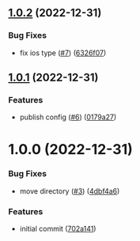 ## [1.0.2](https://github.com/dankreiger/validate-expo-config/compare/v1.0.1...v1.0.2) (2022-12-31)


### Bug Fixes

* fix ios type ([#7](https://github.com/dankreiger/validate-expo-config/issues/7)) ([6326f07](https://github.com/dankreiger/validate-expo-config/commit/6326f07aa10f9fa3135225c37aa8810f52885dd4))

## [1.0.1](https://github.com/dankreiger/validate-expo-config/compare/v1.0.0...v1.0.1) (2022-12-31)


### Features

* publish config ([#6](https://github.com/dankreiger/validate-expo-config/issues/6)) ([0179a27](https://github.com/dankreiger/validate-expo-config/commit/0179a27b9fda65f7eb15a1d83ef9c1d90c2a9261))

# 1.0.0 (2022-12-31)


### Bug Fixes

* move directory ([#3](https://github.com/dankreiger/validate-expo-config/issues/3)) ([4dbf4a6](https://github.com/dankreiger/validate-expo-config/commit/4dbf4a6b226d9d4f611e13932452397d14d35dfe))


### Features

* initial commit ([702a141](https://github.com/dankreiger/validate-expo-config/commit/702a141606dbe018225e2d934e38a90a3dd8521e))
